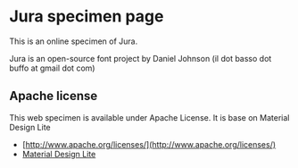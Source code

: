 # Jura specimen page

This is an online specimen of Jura.

Jura is an open-source font project by Daniel Johnson (il dot basso dot buffo at gmail dot com)

## Apache license

This web specimen is available under Apache License. It is base on Material Design Lite

* [http://www.apache.org/licenses/](http://www.apache.org/licenses/)
* [Material Design Lite](https://getmdl.io)